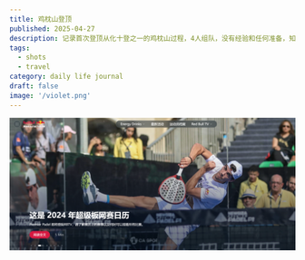 ```yaml
---
title: 鸡枕山登顶
published: 2025-04-27
description: 记录首次登顶从化十登之一的鸡枕山过程，4人组队，没有经验和任何准备，知道目的地，开着车就来了山脚，乐呵乐呵就上山去了，过程略凶险。
tags:
  - shots
  - travel
category: daily life journal
draft: false
image: '/violet.png'
---
```




![alt text](assets/travel/{B63FFF80-02E5-451B-901F-FE9E6334FDC1}.png)